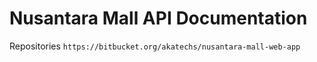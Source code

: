 # Nusantara Mall API Documentation

Repositories
`https://bitbucket.org/akatechs/nusantara-mall-web-app`